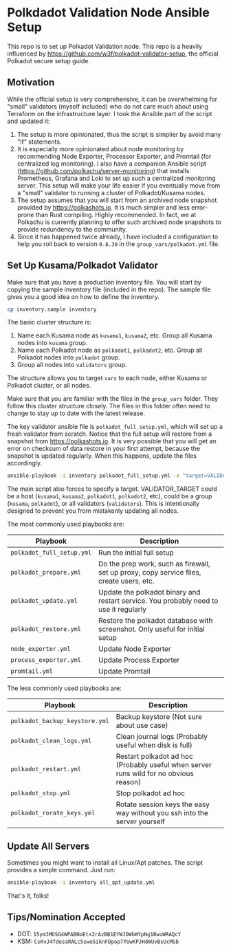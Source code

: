 # Polkdadot Validation Node Ansible Setup

This repo is to set up Polkadot Validation node. This repo is a heavily influenced by https://github.com/w3f/polkadot-validator-setup, the official Polkadot secure setup guide.

## Motivation

While the official setup is very comprehensive, it can be overwhelming for "small" validators (myself included) who do not care much about using Terraform on the infrastructure layer. I took the Ansible part of the script and updated it:

1. The setup is more opinionated, thus the script is simplier by avoid many "if" statements.
2. It is especially more opinionated about node monitoring by recommending Node Exporter, Processor Exporter, and Promtail (for centralized log monitoring). I also have a companion Ansible script (https://github.com/polkachu/server-monitoring) that installs Prometheus, Grafana and Loki to set up such a centralized monitoring server. This setup will make your life easier if you eventually move from a "small" validator to running a cluster of Polkadot/Kusama nodes.
3. The setup assumes that you will start from an archived node snapshot provided by https://polkashots.io. It is much simpler and less error-prone than Rust compiling. Highly recommended. In fact, we at Polkachu is currently planning to offer such archived node snapshots to provide redundency to the community.
4. Since it has happened twice already, I have included a configuration to help you roll back to version `0.8.30` in the `group_vars/polkadot.yml` file.

## Set Up Kusama/Polkadot Validator

Make sure that you have a production inventory file. You will start by copying the sample inventory file (included in the repo). The sample file gives you a good idea on how to define the inventory.

```bash
cp inventory.sample inventory
```

The basic cluster structure is:

1. Name each Kusama node as `kusama1`, `kusama2`, etc. Group all Kusama nodes into `kusama` group.
2. Name each Polkadot node as `polkadot1`, `polkadot2`, etc. Group all Polkadot nodes into `polkadot` group.
3. Group all nodes into `validators` group.

The structure allows you to target `vars` to each node, either Kusama or Polkadot cluster, or all nodes.

Make sure that you are familiar with the files in the `group_vars` folder. They follow this cluster structure closely. The files in this folder often need to change to stay up to date with the latest release.

The key validator ansible file is `polkadot_full_setup.yml`, which will set up a fresh validator from scratch. Notice that the full setup will restore from a snapshot from https://polkashots.io. It is very possible that you will get an error on checksum of data restore in your first attempt, because the snapshot is updated regularly. When this happens, update the files accordingly.

```bash
ansible-playbook -i inventory polkadot_full_setup.yml -e "target=VALIDATOR_TARGET"
```

The main script also forces to specify a target. VALIDATOR_TARGET could be a host (`kusama1`, `kusama2`, `polkadot1`, `polkadot2`, etc), could be a group (`kusama`, `polkadot`), or all validators (`validators`). This is intentionally designed to prevent you from mistakenly updating all nodes.

The most commonly used playbooks are:

| Playbook                  | Description                                                                              |
| ------------------------- | ---------------------------------------------------------------------------------------- |
| `polkadot_full_setup.yml` | Run the initial full setup                                                               |
| `polkadot_prepare.yml `   | Do the prep work, such as firewall, set up proxy, copy service files, create users, etc. |
| `polkadot_update.yml`     | Update the polkadot binary and restart service. You probably need to use it regularly    |
| `polkadot_restore.yml`    | Restore the polkadot database with screenshot. Only useful for initial setup             |
| `node_exporter.yml`       | Update Node Exporter                                                                     |
| `process_exporter.yml`    | Update Process Exporter                                                                  |
| `promtail.yml`            | Update Promtail                                                                          |

The less commonly used playbooks are:

| Playbook                       | Description                                                                           |
| ------------------------------ | ------------------------------------------------------------------------------------- |
| `polkadot_backup_keystore.yml` | Backup keystore (Not sure about use case)                                             |
| `polkadot_clean_logs.yml`      | Clean journal logs (Probably useful when disk is full)                                |
| `polkadot_restart.yml`         | Restart polkadot ad hoc (Probably useful when server runs wild for no obvious reason) |
| `polkadot_stop.yml`            | Stop polkadot ad hoc                                                                  |
| `polkadot_rorate_keys.yml`     | Rotate session keys the easy way without you ssh into the server yourself             |

## Update All Servers

Sometimes you might want to install all Linux/Apt patches. The script provides a simple command. Just run:

```bash
ansible-playbook -i inventory all_apt_update.yml
```

That's it, folks!

## Tips/Nomination Accepted

- DOT: `15ym3MDSG4WPABNoEtx2rAzBB1EYWJDWbWYpNg1BwuWRAQcY`
- KSM: `CsKvJ4fdesaRALc5swo5iknFDpop7YUwKPJHdmUvBsUcMGb`
